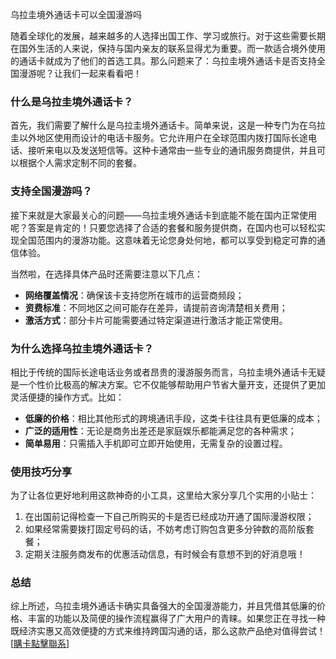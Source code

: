 乌拉圭境外通话卡可以全国漫游吗

随着全球化的发展，越来越多的人选择出国工作、学习或旅行。对于这些需要长期在国外生活的人来说，保持与国内亲友的联系显得尤为重要。而一款适合境外使用的通话卡就成为了他们的首选工具。那么问题来了：乌拉圭境外通话卡是否支持全国漫游呢？让我们一起来看看吧！

### 什么是乌拉圭境外通话卡？

首先，我们需要了解什么是乌拉圭境外通话卡。简单来说，这是一种专门为在乌拉圭以外地区使用而设计的电话卡服务。它允许用户在全球范围内拨打国际长途电话、接听来电以及发送短信等。这种卡通常由一些专业的通讯服务商提供，并且可以根据个人需求定制不同的套餐。

### 支持全国漫游吗？

接下来就是大家最关心的问题——乌拉圭境外通话卡到底能不能在国内正常使用呢？答案是肯定的！只要您选择了合适的套餐和服务提供商，在国内也可以轻松实现全国范围内的漫游功能。这意味着无论您身处何地，都可以享受到稳定可靠的通信体验。

当然啦，在选择具体产品时还需要注意以下几点：
- **网络覆盖情况**：确保该卡支持您所在城市的运营商频段；
- **资费标准**：不同地区之间可能存在差异，请提前咨询清楚相关费用；
- **激活方式**：部分卡片可能需要通过特定渠道进行激活才能正常使用。

### 为什么选择乌拉圭境外通话卡？

相比于传统的国际长途电话业务或者昂贵的漫游服务而言，乌拉圭境外通话卡无疑是一个性价比极高的解决方案。它不仅能够帮助用户节省大量开支，还提供了更加灵活便捷的操作方式。比如：

- **低廉的价格**：相比其他形式的跨境通讯手段，这类卡往往具有更低廉的成本；
- **广泛的适用性**：无论是商务出差还是家庭娱乐都能满足您的各种需求；
- **简单易用**：只需插入手机即可立即开始使用，无需复杂的设置过程。

### 使用技巧分享

为了让各位更好地利用这款神奇的小工具，这里给大家分享几个实用的小贴士：
1. 在出国前记得检查一下自己所购买的卡是否已经成功开通了国际漫游权限；
2. 如果经常需要拨打固定号码的话，不妨考虑订购包含更多分钟数的高阶版套餐；
3. 定期关注服务商发布的优惠活动信息，有时候会有意想不到的好消息哦！

### 总结

综上所述，乌拉圭境外通话卡确实具备强大的全国漫游能力，并且凭借其低廉的价格、丰富的功能以及简便的操作流程赢得了广大用户的青睐。如果您正在寻找一种既经济实惠又高效便捷的方式来维持跨国沟通的话，那么这款产品绝对值得尝试！[[購卡點擊聯系](https://t.me/s/SXDXQF)]